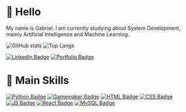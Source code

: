 # 👋 Hello
<p> My name is Gabriel. I am currently studying about System Development, mainly Artificial Intelligence and Machine Learning. </p>

![GitHub stats](https://github-readme-stats.vercel.app/api?username=nalabGAB&show_icons=true&theme=merko) ![Top Langs](https://github-readme-stats.vercel.app/api/top-langs/?username=nalabGAB&layout=compact&theme=merko)

[![LinkedIn Badge](https://img.shields.io/badge/LinkedIn-0077B5?style=for-the-badge&logo=linkedin&logoColor=white)](https://www.linkedin.com/in/gabriel-azanha-balan-7b23b52b6/)
[![Portfolio Badge](https://img.shields.io/badge/Portfolio-1d803e?style=for-the-badge)](https://nalabportfolio.netlify.app)

# 🧠 Main Skills
[![Python Badge](https://img.shields.io/badge/Python-3776AB?style=for-the-badge&logo=python&logoColor=white)](#) 
[![Gamemaker Badge](https://img.shields.io/badge/GML-000000?style=for-the-badge&logo=gamemaker&logoColor=white)](#) 
[![HTML Badge](https://img.shields.io/badge/HTML5-E34F26?style=for-the-badge&logo=html5&logoColor=white)](#) 
[![CSS Badge](https://img.shields.io/badge/CSS3-1572B6?style=for-the-badge&logo=css3&logoColor=white)](#) 
[![JS Badge](https://img.shields.io/badge/JavaScript-F7DF1E?style=for-the-badge&logo=javascript&logoColor=black)](#)
[![React Badge](https://img.shields.io/badge/-ReactJs-61DAFB?logo=react&logoColor=white&style=for-the-badge)](#) 
[![MySQL Badge](https://img.shields.io/badge/MySQL-4479A1?style=for-the-badge&logo=mysql&logoColor=white)](#)

